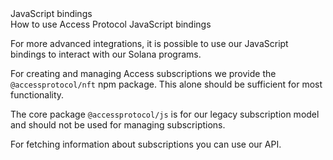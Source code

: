 <div className="md-title">JavaScript bindings</div>
<div className="md-description">How to use Access Protocol JavaScript bindings</div>

For more advanced integrations, it is possible to use our JavaScript bindings to interact with our Solana programs.

For creating and managing Access subscriptions we provide the `@accessprotocol/nft` npm package.
This alone should be sufficient for most functionality.

The core package `@accessprotocol/js` is for our legacy subscription model and should not be used for managing subscriptions.

For fetching information about subscriptions you can use our API.

